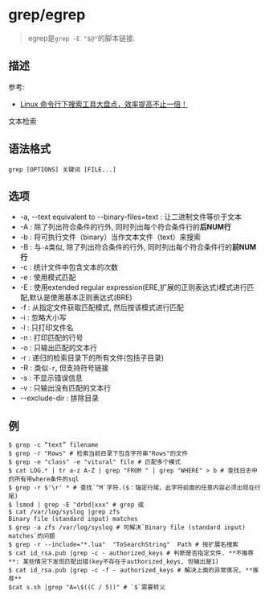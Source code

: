 # grep/egrep
> egrep是`grep -E "$@"`的脚本链接.

## 描述
参考:
- [Linux 命令行下搜索工具大盘点，效率提高不止一倍！](https://www.tuicool.com/articles/bMnmymY)

文本检索

## 语法格式

```
grep [OPTIONS] 关键词 [FILE...]
```

## 选项

- -a, --text equivalent to --binary-files=text : 让二进制文件等价于文本
- -A : 除了列出符合条件的行外, 同时列出每个符合条件行的**后NUM行**
- -b : 将可执行文件（binary）当作文本文件（text）来搜索
- -B : 与`-A`类似, 除了列出符合条件的行外, 同时列出每个符合条件行的**前NUM行**
- -c : 统计文件中包含文本的次数
- -e : 使用模式匹配
- -E : 使用extended regular expression(ERE,扩展的正则表达式)模式进行匹配,默认是使用基本正则表达式(BRE)
- -f : 从指定文件获取匹配模式, 然后按该模式进行匹配
- -i : 忽略大小写
- -l : 只打印文件名
- -n : 打印匹配的行号
- -o : 只输出匹配的文本行
- -r : 递归的检索目录下的所有文件(包括子目录)
- -R : 类似`-r`, 但支持符号链接
- -s : 不显示错误信息
- -v : 只输出没有匹配的文本行
- --exclude-dir : 排除目录

## 例
```
$ grep -c “text” filename
$ grep -r "Rows" # 检索当前目录下包含字符串"Rows"的文件
$ grep -e "class" -e "vitural" file # 匹配多个模式
$ cat LOG.* | tr a-z A-Z | grep "FROM " | grep "WHERE" > b # 查找日志中的所有带where条件的sql
$ grep -r $'\r' * # 查找`^M`字符.($：锚定行尾，此字符前面的任意内容必须出现在行尾)
$ lsmod | grep -E "drbd|xxx" # grep 或
$ cat /var/log/syslog |grep zfs
Binary file (standard input) matches
$ grep -a zfs /var/log/syslog # 可解决`Binary file (standard input) matches`的问题
$ grep -r --include="*.lua"  "ToSearchString"  Path # 按扩展名搜索
$ cat id_rsa.pub |grep -c - authorized_keys # 判断是否指定文件. **不推荐**: 某些情况下发现匹配出错(key不存在于authorized_keys, 但输出是1)
$ cat id_rsa.pub |grep -c -f - authorized_keys # 解决上面的异常情况, **推荐**
$cat s.sh |grep "A=\$((C / 5))" # `$`需要转义
```

